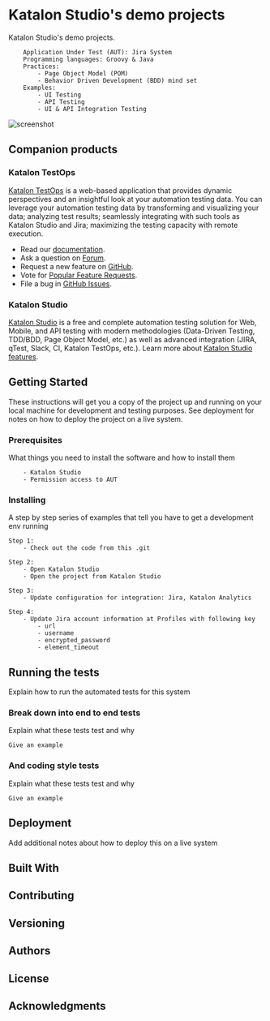 # Katalon Studio's demo projects

Katalon Studio's demo projects.

```
	Application Under Test (AUT): Jira System
	Programming languages: Groovy & Java
	Practices: 
		- Page Object Model (POM)
		- Behavior Driven Development (BDD) mind set
	Examples:
		- UI Testing
		- API Testing
		- UI & API Integration Testing
```

![screenshot](https://github.com/katalon-studio/katalon-demo/blob/master/testing%20approaches/Testing%20Project%20Structure.png)

## Companion products

### Katalon TestOps

[Katalon TestOps](https://analytics.katalon.com) is a web-based application that provides dynamic perspectives and an insightful look at your automation testing data. You can leverage your automation testing data by transforming and visualizing your data; analyzing test results; seamlessly integrating with such tools as Katalon Studio and Jira; maximizing the testing capacity with remote execution.

* Read our [documentation](https://docs.katalon.com/katalon-analytics/docs/overview.html).
* Ask a question on [Forum](https://forum.katalon.com/categories/katalon-analytics).
* Request a new feature on [GitHub](CONTRIBUTING.md).
* Vote for [Popular Feature Requests](https://github.com/katalon-analytics/katalon-analytics/issues?q=is%3Aopen+is%3Aissue+label%3Afeature-request+sort%3Areactions-%2B1-desc).
* File a bug in [GitHub Issues](https://github.com/katalon-analytics/katalon-analytics/issues).

### Katalon Studio
[Katalon Studio](https://www.katalon.com) is a free and complete automation testing solution for Web, Mobile, and API testing with modern methodologies (Data-Driven Testing, TDD/BDD, Page Object Model, etc.) as well as advanced integration (JIRA, qTest, Slack, CI, Katalon TestOps, etc.). Learn more about [Katalon Studio features](https://www.katalon.com/features/).

## Getting Started

These instructions will get you a copy of the project up and running on your local machine for development and testing purposes. See deployment for notes on how to deploy the project on a live system.

### Prerequisites

What things you need to install the software and how to install them

```
	- Katalon Studio
 	- Permission access to AUT
```

### Installing

A step by step series of examples that tell you have to get a development env running

```
Step 1:
	- Check out the code from this .git

Step 2:
	- Open Katalon Studio
	- Open the project from Katalon Studio

Step 3:
	- Update configuration for integration: Jira, Katalon Analytics

Step 4: 
	- Update Jira account information at Profiles with following key 		
		- url
		- username
		- encrypted_password
		- element_timeout
```

## Running the tests

Explain how to run the automated tests for this system

### Break down into end to end tests

Explain what these tests test and why

```
Give an example
```

### And coding style tests

Explain what these tests test and why

```
Give an example
```

## Deployment

Add additional notes about how to deploy this on a live system

## Built With

## Contributing

## Versioning

## Authors

## License

## Acknowledgments

